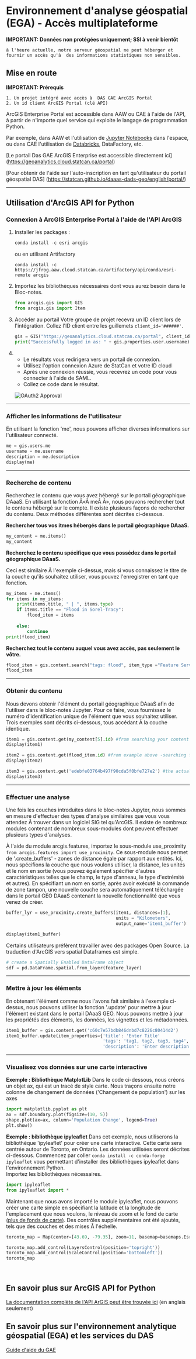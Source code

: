 # Environnement d'analyse géospatial (EGA) - Accès multiplateforme

**IMPORTANT: Données non protégées uniquement; SSI à venir bientôt**

	à l'heure actuelle, notre serveur géospatial ne peut héberger et fournir un accès qu'à  des informations statistiques non sensibles. 
	
## Mise en route

**IMPORTANT: Prérequis**

	1. Un projet intégré avec accès à  DAS GAE ArcGIS Portal 	
	2. Un id client ArcGIS Portal (clé API)

ArcGIS Enterprise Portal est accessible dans AAW ou CAE à l'aide de l'API, à partir de n'importe quel service qui exploite le langage de programmation Python. 

Par exemple, dans AAW et l'utilisation de [Jupyter Notebooks](https://statcan.github.io/daaas/en/1-Experiments/Jupyter/) dans l'espace, ou dans CAE l'utilisation de [Databricks](https://statcan.github.io/cae-eac/en/DataBricks/), DataFactory, etc.

[Le portail Das GAE ArcGIS Enterprise est accessible directement ici] (https://geoanalytics.cloud.statcan.ca/portal)

[Pour obtenir de l'aide sur l'auto-inscription en tant qu'utilisateur du portail géospatial DAS] (https://statcan.github.io/daaas-dads-geo/english/portal/)

<hr>

## Utilisation d'ArcGIS API for Python

### Connexion à ArcGIS Enterprise Portal à l'aide de l'API ArcGIS

1. Installer les packages :

	```python
	conda install -c esri arcgis
	```

	ou en utilisant Artifactory

	```python3333
	conda install -c https://jfrog.aaw.cloud.statcan.ca/artifactory/api/conda/esri-remote arcgis
	```

2. Importez les bibliothèques nécessaires dont vous aurez besoin dans le Bloc-notes.
	```python
	from arcgis.gis import GIS
	from arcgis.gis import Item
	```
	
3. Accéder au portail
	Votre groupe de projet recevra un ID client lors de l'intégration. Collez l'ID client entre les guillemets ```client_id='######'```. 
	
	```python
	gis = GIS("https://geoanalytics.cloud.statcan.ca/portal", client_id=' ')
	print("Successfully logged in as: " + gis.properties.user.username)
	```

4. - Le résultats vous redirigera vers un portail de connexion.
	- Utilisez l'option connexion Azure de StatCan et votre ID cloud 
	- Après une connexion réussie, vous recevrez un code pour vous connecter à l'aide de SAML. 
	- Collez ce code dans le résultat. 

	![OAuth2 Approval](images/OAuth2Key.png)

<hr>

### Afficher les informations de l'utilisateur
En utilisant la fonction 'me', nous pouvons afficher diverses informations sur l'utilisateur connecté.
```python
me = gis.users.me
username = me.username
description = me.description
display(me)
```

<hr>

### Recherche de contenu
Recherchez le contenu que vous avez hébergé sur le portail géographique DAaaS. En utilisant la fonction Â«Â meÂ Â», nous pouvons rechercher tout le contenu hébergé sur le compte. Il existe plusieurs façons de rechercher du contenu. Deux méthodes différentes sont décrites ci-dessous.

**Rechercher tous vos itmes hébergés dans le portail géographique DAaaS.**
```python
my_content = me.items()
my_content
```
**Recherchez le contenu spécifique que vous possédez dans le portail géographique DAaaS.**

Ceci est similaire Ã  l'exemple ci-dessus, mais si vous connaissez le titre de la couche qu'ils souhaitez utiliser, vous pouvez l'enregistrer en tant que fonction.
```python
my_items = me.items()
for items in my_items:
    print(items.title, " | ", items.type)
    if items.title == "Flood in Sorel-Tracy":
        flood_item = items
        
    else:
        continue
print(flood_item)
```

**Recherchez tout le contenu auquel vous avez accès, pas seulement le vôtre.**

```python
flood_item = gis.content.search("tags: flood", item_type ="Feature Service")
flood_item
```

<hr>

### Obtenir du contenu
Nous devons obtenir l'élément du portail géographique DAaaS afin de l'utiliser dans le bloc-notes Jupyter. Pour ce faire, vous fournissez le numéro d'identification unique de l'élément que vous souhaitez utiliser. Trois exemples sont décrits ci-dessous, tous accédant Ã  la couche identique.
```python
item1 = gis.content.get(my_content[5].id) #from searching your content above
display(item1)

item2 = gis.content.get(flood_item.id) #from example above -searching for specific content
display(item2)

item3 = gis.content.get('edebfe03764b497f90cda5f0bfe727e2') #the actual content id number
display(item3)
```

<hr>

### Effectuer une analyse
Une fois les couches introduites dans le bloc-notes Jupyter, nous sommes en mesure d'effectuer des types d'analyse similaires que vous vous attendez Ã  trouver dans un logiciel SIG tel qu'ArcGIS. Il existe de nombreux modules contenant de nombreux sous-modules dont peuvent effectuer plusieurs types d'analyses.
<br/>

À l'aide du module arcgis.features, importez le sous-module use_proximity ```from arcgis.features import use_proximity```. Ce sous-module nous permet de '.create_buffers' - zones de distance égale par rapport aux entités. Ici, nous spécifions la couche que nous voulons utiliser, la distance, les unités et le nom en sortie (vous pouvez également spécifier d'autres caractéristiques telles que le champ, le type d'anneau, le type d'extrémité et autres). En spécifiant un nom en sortie, après avoir exécuté la commande de zone tampon, une nouvelle couche sera automatiquement téléchargée dans le portail GEO DAaaS contenant la nouvelle fonctionnalité que vous venez de créer.
<br/>

```python
buffer_lyr = use_proximity.create_buffers(item1, distances=[1], 
                                          units = "Kilometers", 
                                          output_name='item1_buffer')

display(item1_buffer)
```

Certains utilisateurs préfèrent travailler avec des packages Open Source.  La traduction d'ArcGIS vers spatial Dataframes est simple.
```python
# create a Spatially Enabled DataFrame object
sdf = pd.DataFrame.spatial.from_layer(feature_layer)
```

<hr>

### Mettre à jour les éléments
En obtenant l'élément comme nous l'avons fait similaire à l'exemple ci-dessus, nous pouvons utiliser la fonction '.update' pour mettre à jour l'élément existant dans le portail DAaaS GEO. Nous pouvons mettre à jour les propriétés des éléments, les données, les vignettes et les métadonnées.
```python
item1_buffer = gis.content.get('c60c7e57bdb846dnbd7c8226c80414d2')
item1_buffer.update(item_properties={'title': 'Enter Title'
									 'tags': 'tag1, tag2, tag3, tag4',
                                     'description': 'Enter description of item'}
```

<hr>

### Visualisez vos données sur une carte interactive

**Exemple : Bibliothèque MatplotLib**
Dans le code ci-dessous, nous créons un objet ax, qui est un tracé de style carte. Nous traçons ensuite notre colonne de changement de données ('Changement de population') sur les axes
```python
import matplotlib.pyplot as plt
ax = sdf.boundary.plot(figsize=(10, 5))
shape.plot(ax=ax, column='Population Change', legend=True)
plt.show()
```

**Exemple : bibliothèque ipyleaflet**
Dans cet exemple, nous utiliserons la bibliothèque 'ipyleaflet' pour créer une carte interactive. Cette carte sera centrée autour de Toronto, en Ontario. Les données utilisées seront décrites ci-dessous.
Commencez par coller ```conda install -c conda-forge ipyleaflet``` vous permettant d'installer des bibliothèques ipyleaflet dans l'environnement Python.
<br/>
Importez les bibliothèques nécessaires.
```python
import ipyleaflet 
from ipyleaflet import *
```
Maintenant que nous avons importé le module ipyleaflet, nous pouvons créer une carte simple en spécifiant la latitude et la longitude de l'emplacement que nous voulons, le niveau de zoom et le fond de carte [(plus de fonds de carte)](https://ipyleaflet.readthedocs.io/en/latest/map_and_basemaps/basemaps.html). Des contrôles supplémentaires ont été ajoutés, tels que des couches et des mises Ã  l'échelle.
```python
toronto_map = Map(center=[43.69, -79.35], zoom=11, basemap=basemaps.Esri.WorldStreetMap)

toronto_map.add_control(LayersControl(position='topright'))
toronto_map.add_control(ScaleControl(position='bottomleft'))
toronto_map
```
<br/>

## En savoir plus sur ArcGIS API for Python
[La documentation complète de l'API ArGIS peut être trouvée ici](https://developers.arcgis.com/python/) (en anglais seulement)

## En savoir plus sur l'environnement analytique géospatial (EGA) et les services du DAS
[Guide d'aide du GAE](https://statcan.github.io/gae-eag/)
